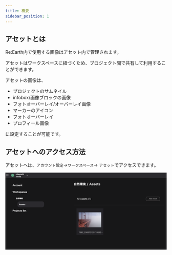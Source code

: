 ```yaml
---
title: 概要
sidebar_position: 1
---
```


## アセットとは

Re:Earth内で使用する画像はアセット内で管理されます。

アセットはワークスペースに紐づくため、プロジェクト間で共有して利用することができます。

アセットの画像は、

- プロジェクトのサムネイル
- infobox/画像ブロックの画像
- フォトオーバーレイ/オーバーレイ画像
- マーカーのアイコン
- フォトオーバーレイ
- プロフィール画像

に設定することが可能です。

## アセットへのアクセス方法

アセットへは、`アカウント設定`→`ワークスペース`→ `アセット`でアクセスできます。

![](./img/1_001.png)